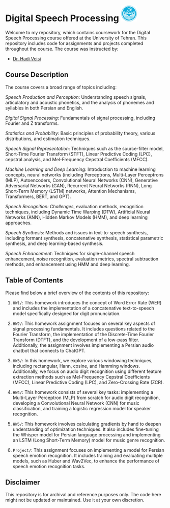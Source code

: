 # Digital Speech Processing <img src="University_of_Tehran_logo.svg.png" alt="Digital Speech Processing" width="50">

Welcome to my repository, which contains coursework for the Digital Speech Processing course offered at the University of Tehran. This repository includes code for assignments and projects completed throughout the course. The course was instructed by:
- [Dr. Hadi Veisi](https://scholar.google.com/citations?user=Jf6cd6UAAAAJ&hl=en)

## Course Description

The course covers a broad range of topics including:

*Speech Production and Perception*: Understanding speech signals, articulatory and acoustic phonetics, and the analysis of phonemes and syllables in both Persian and English.

*Digital Signal Processing*: Fundamentals of signal processing, including Fourier and Z transforms.

*Statistics and Probability*: Basic principles of probability theory, various distributions, and estimation techniques.

*Speech Signal Representation*: Techniques such as the source-filter model, Short-Time Fourier Transform (STFT), Linear Predictive Coding (LPC), cepstral analysis, and Mel-Frequency Cepstral Coefficients (MFCC).

*Machine Learning and Deep Learning*: Introduction to machine learning concepts, neural networks (including Perceptrons, Multi-Layer Perceptrons (MLP), Autoencoders, Convolutional Neural Networks (CNN), Generative Adversarial Networks (GAN), Recurrent Neural Networks (RNN), Long Short-Term Memory (LSTM) networks, Attention Mechanisms, Transformers, BERT, and GPT).

*Speech Recognition: Challenges*, evaluation methods, recognition techniques, including Dynamic Time Warping (DTW), Artificial Neural Networks (ANN), Hidden Markov Models (HMM), and deep learning approaches.

*Speech Synthesis*: Methods and issues in text-to-speech synthesis, including formant synthesis, concatenative synthesis, statistical parametric synthesis, and deep learning-based synthesis.

*Speech Enhancement*: Techniques for single-channel speech enhancement, noise recognition, evaluation metrics, spectral subtraction methods, and enhancement using HMM and deep learning.



## Table of Contents

Please find below a brief overview of the contents of this repository:

1. `HW1/`: This homework introduces the concept of Word Error Rate (WER) and includes the implementation of a concatenative text-to-speech model specifically designed for digit pronunciation.
   
2. `HW2/`: This homework assignment focuses on several key aspects of signal processing fundamentals. It includes questions related to the Fourier Transform, the implementation of the Discrete-Time Fourier Transform (DTFT), and the development of a low-pass filter. Additionally, the assignment involves implementing a Persian audio chatbot that connects to ChatGPT.

3. `HW3/`: In this homework, we explore various windowing techniques, including rectangular, Hann, cosine, and Hamming windows. Additionally, we focus on audio digit recognition using different feature extraction methods such as Mel-Frequency Cepstral Coefficients (MFCC), Linear Predictive Coding (LPC), and Zero-Crossing Rate (ZCR).

4. `HW4/`: This homework consists of several key tasks: implementing a Multi-Layer Perceptron (MLP) from scratch for audio digit recognition, developing a Convolutional Neural Network (CNN) for music classification, and training a logistic regression model for speaker recognition.

5. `HW5/`: This homework involves calculating gradients by hand to deepen understanding of optimization techniques. It also includes fine-tuning the Whisper model for Persian language processing and implementing an LSTM (Long Short-Term Memory) model for music genre recognition.

6. `Project/`: This assignment focuses on implementing a model for Persian speech emotion recognition. It includes training and evaluating multiple models, such as Huber and Wav2Vec, to enhance the performance of speech emotion recognition tasks.

## Disclaimer

This repository is for archival and reference purposes only. The code here might not be updated or maintained. Use it at your own discretion.
